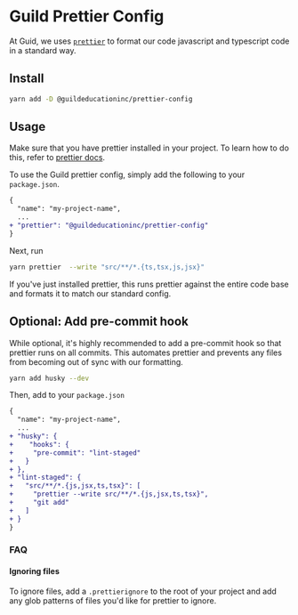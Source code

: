 # Guild Prettier Config

At Guid, we uses [`prettier`](https://prettier.io/) to format our code javascript and typescript code in a standard way.

## Install

```bash
yarn add -D @guildeducationinc/prettier-config
```
## Usage

Make sure that you have prettier installed in your project. To learn how to do this, refer to [prettier docs](https://prettier.io/docs/en/install.html).

To use the Guild prettier config, simply add the following to your `package.json`.

```diff
{
  "name": "my-project-name",
  ...
+ "prettier": "@guildeducationinc/prettier-config"
}
```

Next, run 
```bash
yarn prettier  --write "src/**/*.{ts,tsx,js,jsx}"
```

If you've just installed prettier, this runs prettier against the entire code base and formats it to match our standard config.


## Optional: Add pre-commit hook
While optional, it's highly recommended to add a pre-commit hook so that prettier runs on all commits. This automates prettier and prevents any files from becoming out of sync with our formatting.

```bash
yarn add husky --dev
```

Then, add to your `package.json`
```diff
{
  "name": "my-project-name",
  ...
+ "husky": {
+    "hooks": {
+     "pre-commit": "lint-staged"
+   }
+ },
+ "lint-staged": {
+   "src/**/*.{js,jsx,ts,tsx}": [
+     "prettier --write src/**/*.{js,jsx,ts,tsx}",
+     "git add"
+   ]
+ }
}
```

### FAQ

#### Ignoring files
To ignore files, add a `.prettierignore` to the root of your project and add any glob patterns of files you'd like for prettier to ignore.